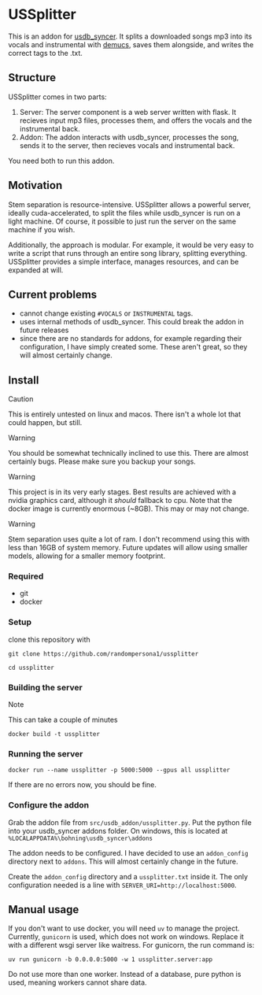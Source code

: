 # USSplitter

This is an addon for [usdb_syncer](https://github.com/bohning/usdb_syncer). It splits a downloaded songs mp3 into its vocals and instrumental with [demucs](https://github.com/adefossez/demucs), saves them alongside, and writes the correct tags to the .txt.

## Structure

USSplitter comes in two parts:

1. Server: The server component is a web server written with flask. It recieves input mp3 files, processes them, and offers the vocals and the instrumental back.
2. Addon: The addon interacts with usdb_syncer, processes the song, sends it to the server, then recieves vocals and instrumental back.

You need both to run this addon.

## Motivation

Stem separation is resource-intensive. USSplitter allows a powerful server, ideally cuda-accelerated, to split the files while usdb_syncer is run on a light machine. Of course, it possible to just run the server on the same machine if you wish.

Additionally, the approach is modular. For example, it would be very easy to write a script that runs through an entire song library, splitting everything. USSplitter provides a simple interface, manages resources, and can be expanded at will. 

## Current problems

- cannot change existing `#VOCALS` or `INSTRUMENTAL` tags. 
- uses internal methods of usdb_syncer. This could break the addon in future releases
- since there are no standards for addons, for example regarding their configuration, I have simply created some. These aren't great, so they will almost certainly change. 

## Install

> [!CAUTION]
> This is entirely untested on linux and macos. There isn't a whole lot that could happen, but still.

> [!WARNING]
> You should be somewhat technically inclined to use this. There are almost certainly bugs. Please make sure you backup your songs.

> [!WARNING] 
> This project is in its very early stages. Best results are achieved with a nvidia graphics card, although it *should* fallback to cpu. Note that the docker image is currently enormous (~8GB). This may or may not change.

> [!WARNING]
> Stem separation uses quite a lot of ram. I don't recommend using this with less than 16GB of system memory. Future updates will allow using smaller models, allowing for a smaller memory footprint.

### Required

- git
- docker

### Setup

clone this repository with 

`git clone https://github.com/randompersona1/ussplitter`

`cd ussplitter`

### Building the server

> [!NOTE]
> This can take a couple of minutes

`docker build -t ussplitter`

### Running the server

`docker run --name ussplitter -p 5000:5000 --gpus all ussplitter`

If there are no errors now, you should be fine.

### Configure the addon

Grab the addon file from `src/usdb_addon/ussplitter.py`. Put the python file into your usdb_syncer addons folder. On windows, this is located at `%LOCALAPPDATA%\bohning\usdb_syncer\addons`

The addon needs to be configured. I have decided to use an `addon_config` directory next to `addons`. This will almost certainly change in the future.

Create the `addon_config` directory and a `ussplitter.txt` inside it. The only configuration needed is a line with `SERVER_URI=http://localhost:5000`.

## Manual usage

If you don't want to use docker, you will need `uv` to manage the project. Currently, `gunicorn` is used, which does not work on windows. Replace it with a different wsgi server like waitress. For gunicorn, the run command is:

`uv run gunicorn -b 0.0.0.0:5000 -w 1 ussplitter.server:app`

Do not use more than one worker. Instead of a database, pure python is used, meaning workers cannot share data.
